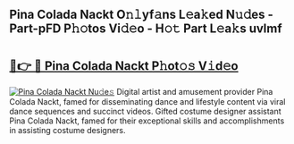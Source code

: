 ## Pina Colada Nackt O𝚗𝚕yf𝚊ns L𝚎a𝚔ed N𝚞𝚍es - Part-pFD P𝚑𝚘tos Vi𝚍𝚎o - H𝚘𝚝 Part L𝚎a𝚔s uvlmf

# <h2><a href="http://kfa998.oniu.top/?m=Pina+Colada+Nackt">🔗👉 🔴 Pina Colada Nackt P𝚑ot𝚘𝚜 V𝚒d𝚎o</a></h2>

[![Pina Colada Nackt Nu𝚍e𝚜](https://i.imgur.com/0qMVB7G.gif)](http://kfa998.oniu.top/?m=Pina+Colada+Nackt)
Digital artist and amusement provider Pina Colada Nackt, famed for disseminating dance and lifestyle content via viral dance sequences and succinct videos. Gifted costume designer assistant Pina Colada Nackt, famed for their exceptional skills and accomplishments in assisting costume designers.  
